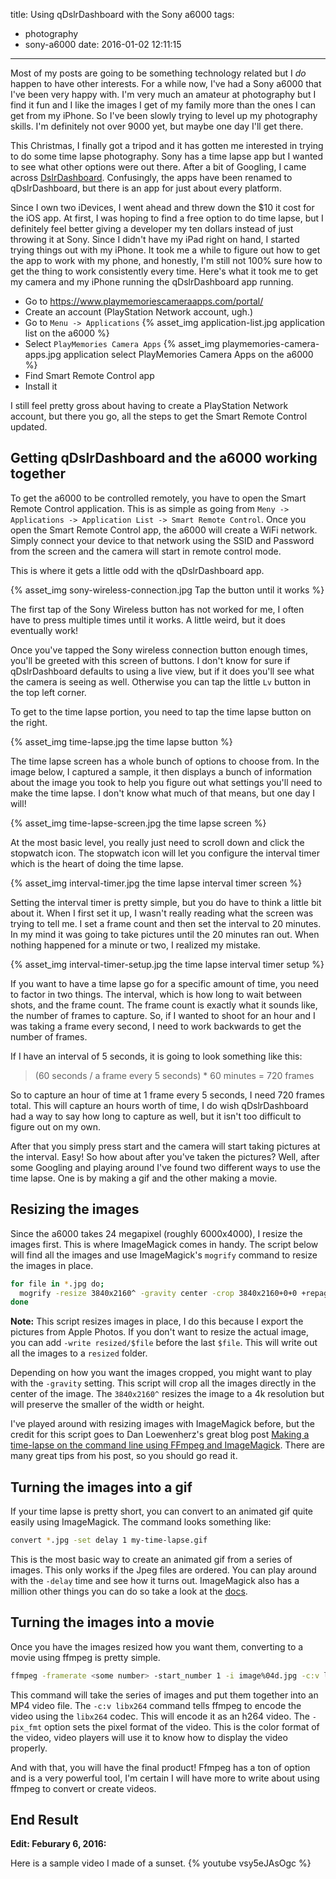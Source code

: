 title: Using qDslrDashboard with the Sony a6000
tags:
  - photography
  - sony-a6000
date: 2016-01-02 12:11:15
---


Most of my posts are going to be something technology related but I _do_ happen
to have other interests. For a while now, I've had a Sony a6000 that I've been
very happy with. I'm very much an amateur at photography but I find it fun and I
like the images I get of my family more than the ones I can get from my iPhone.
So I've been slowly trying to level up my photography skills. I'm definitely not
over 9000 yet, but maybe one day I'll get there.

This Christmas, I finally got a tripod and it has gotten me interested in trying
to do some time lapse photography. Sony has a time lapse app but I wanted to see
what other options were out there. After a bit of Googling, I came across
[DslrDashboard](http://dslrdashboard.info). Confusingly, the apps have been
renamed to qDslrDashboard, but there is an app for just about every platform.

Since I own two iDevices, I went ahead and threw down the $10 it cost for the
iOS app. At first, I was hoping to find a free option to do time lapse, but I
definitely feel better giving a developer my ten dollars instead of just throwing
it at Sony. Since I didn't have my iPad right on hand, I started trying things
out with my iPhone. It took me a while to figure out how to get the app to work
with my phone, and honestly, I'm still not 100% sure how to get the thing to
work consistently every time. Here's what it took me to get my camera and my
iPhone running the qDslrDashboard app running.

* Go to https://www.playmemoriescameraapps.com/portal/
* Create an account (PlayStation Network account, ugh.)
* Go to `Menu -> Applications`
{% asset_img application-list.jpg application list on the a6000 %}
* Select `PlayMemories Camera Apps`
{% asset_img playmemories-camera-apps.jpg application select PlayMemories
    Camera Apps on the a6000 %}
* Find Smart Remote Control app
* Install it

I still feel pretty gross about having to create a PlayStation Network account,
but there you go, all the steps to get the Smart Remote Control updated.

## Getting qDslrDashboard and the a6000 working together

To get the a6000 to be controlled remotely, you have to open the Smart Remote
Control application. This is as simple as going from `Meny -> Applications ->
Application List -> Smart Remote Control`. Once you open the Smart Remote
Control app, the a6000 will create a WiFi network. Simply connect your device to
that network using the SSID and Password from the screen and the camera will
start in remote control mode.

This is where it gets a little odd with the qDslrDashboard app.

{% asset_img sony-wireless-connection.jpg Tap the button until it works %}

The first tap of the Sony Wireless button has not worked for me, I often have to
press multiple times until it works. A little weird, but it does eventually
work!

Once you've tapped the Sony wireless connection button enough times, you'll be
greeted with this screen of buttons. I don't know for sure if qDslrDashboard
defaults to using a live view, but if it does you'll see what the camera is
seeing as well. Otherwise you can tap the little `Lv` button in the top left
corner.

To get to the time lapse portion, you need to tap the time lapse button on the
right.

{% asset_img time-lapse.jpg the time lapse button %}

The time lapse screen has a whole bunch of options to choose from. In the image
below, I captured a sample, it then displays a bunch of information about the
image you took to help you figure out what settings you'll need to make the time
lapse. I don't know what much of that means, but one day I will!

{% asset_img time-lapse-screen.jpg the time lapse screen %}

At the most basic level, you really just need to scroll down and click the
stopwatch icon. The stopwatch icon will let you configure the interval timer
which is the heart of doing the time lapse.

{% asset_img interval-timer.jpg the time lapse interval timer screen %}

Setting the interval timer is pretty simple, but you do have to think a little
bit about it. When I first set it up, I wasn't really reading what the screen
was trying to tell me. I set a frame count and then set the interval to 20
minutes. In my mind it was going to take pictures until the 20 minutes ran out.
When nothing happened for a minute or two, I realized my mistake.

{% asset_img interval-timer-setup.jpg the time lapse interval timer setup %}

If you want to have a time lapse go for a specific amount of time, you need to
factor in two things. The interval, which is how long to wait between shots, and
the frame count. The frame count is exactly what it sounds like, the number of
frames to capture. So, if I wanted to shoot for an hour and I was taking a frame
every second, I need to work backwards to get the number of frames.

If I have an interval of 5 seconds, it is going to look something like this:

> (60 seconds / a frame every 5 seconds) * 60 minutes = 720 frames

So to capture an hour of time at 1 frame every 5 seconds, I need 720 frames
total. This will capture an hours worth of time, I do wish qDslrDashboard had a
way to say how long to capture as well, but it isn't too difficult to figure out
on my own.

After that you simply press start and the camera will start taking pictures at
the interval. Easy! So how about after you've taken the pictures? Well, after
some Googling and playing around I've found two different ways to use the
time lapse. One is by making a gif and the other making a movie.

## Resizing the images

Since the a6000 takes 24 megapixel (roughly 6000x4000), I resize the images
first. This is where ImageMagick comes in handy. The script below will find all
the images and use ImageMagick's `mogrify` command to resize the images in
place.


```bash resize http://dlo.me/archives/2015/07/26/making-a-time-lapse-using-ffmpeg-and-imagemagick/ I got this from this great post
for file in *.jpg do;
  mogrify -resize 3840x2160^ -gravity center -crop 3840x2160+0+0 +repage $file
done
```

**Note:** This script resizes images in place, I do this because I export the
pictures from Apple Photos. If you don't want to resize the actual image, you
can add `-write resized/$file` before the last `$file`. This will write out all
the images to a `resized` folder.

Depending on how you want the images cropped, you might want to play with the
`-gravity` setting. This script will crop all the images directly in the center
of the image. The `3840x2160^` resizes the image to a 4k resolution but will
preserve the smaller of the width or height.

I've played around with resizing images with ImageMagick before, but the credit
for this script goes to Dan Loewenherz's great blog post [Making a time-lapse on
the command line using FFmpeg and
ImageMagick](http://dlo.me/archives/2015/07/26/making-a-time-lapse-using-ffmpeg-and-imagemagick/).
There are many great tips from his post, so you should go read it.

## Turning the images into a gif

If your time lapse is pretty short, you can convert to an animated gif quite
easily using ImageMagick. The command looks something like:

```bash
convert *.jpg -set delay 1 my-time-lapse.gif
```

This is the most basic way to create an animated gif from a series of images.
This only works if the Jpeg files are ordered. You can play around with the
`-delay` time and see how it turns out. ImageMagick also has a million other
things you can do so take a look at the
[docs](http://www.imagemagick.org/script/command-line-options.php).

## Turning the images into a movie

Once you have the images resized how you want them, converting to a movie using
ffmpeg is pretty simple.

```bash
ffmpeg -framerate <some number> -start_number 1 -i image%04d.jpg -c:v libx264 -pix_fmt yuv420p <filename>.mp4
```

This command will take the series of images and put them together into an MP4
video file. The `-c:v libx264` command tells ffmpeg to encode the video using
the `libx264` codec. This will encode it as an h264 video. The `-pix_fmt` option
sets the pixel format of the video. This is the color format of the video, video
players will use it to know how to display the video properly.

And with that, you will have the final product! Ffmpeg has a ton of option and
is a very powerful tool, I'm certain I will have more to write about using
ffmpeg to convert or create videos.

## End Result

**Edit: Feburary 6, 2016:**

Here is a sample video I made of a sunset. {% youtube vsy5eJAsOgc %}

